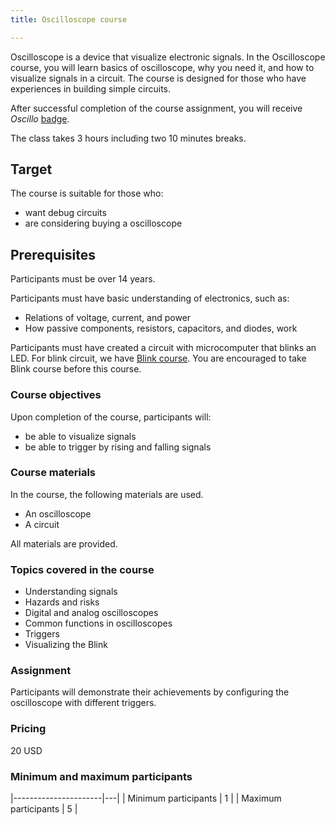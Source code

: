 ```yaml
---
title: Oscilloscope course

---
```


Oscilloscope is a device that visualize electronic signals.  In the
Oscilloscope course, you will learn basics of oscilloscope, why you need it,
and how to visualize signals in a circuit. The course is designed for those
who have experiences in building simple circuits.

After successful completion of the course assignment, you will receive
_Oscillo_ [badge](../../badges/).

The class takes 3 hours including two 10 minutes breaks.

## Target

The course is suitable for those who:

- want debug circuits
- are considering buying a oscilloscope

## Prerequisites

Participants must be over 14 years.

Participants must have basic understanding of electronics, such as:

- Relations of voltage, current, and power
- How passive components, resistors, capacitors, and diodes, work

Participants must have created a circuit with microcomputer that blinks an
LED. For blink circuit, we have [Blink course](../Blink/). You are encouraged
to take Blink course before this course.

### Course objectives

Upon completion of the course, participants will:

- be able to visualize signals
- be able to trigger by rising and falling signals

### Course materials

In the course, the following materials are used.

- An oscilloscope
- A circuit

All materials are provided.

### Topics covered in the course

- Understanding signals
- Hazards and risks
- Digital and analog oscilloscopes
- Common functions in oscilloscopes
- Triggers
- Visualizing the Blink

### Assignment

Participants will demonstrate their achievements by configuring the
oscilloscope with different triggers.

### Pricing

20 USD

### Minimum and maximum participants

|----------------------|---|
| Minimum participants | 1 |
| Maximum participants | 5 |
